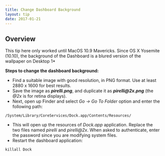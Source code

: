```yaml
---
title: Change Dashboard Background
layout: tip
date: 2017-01-21
---
```


## Overview

<div class="box-note">
This tip here only worked until MacOS 10.9 Mavericks. Since OS X Yosemite (10.10), the background of the Dashboard is a blured version of the wallpaper on Desktop 1*
</div>

**Steps to change the dashboard background:**

* Find a suitable image with good resolution, in PNG format. Use at least 2880 x 1600 for best results.
* Save the image as **_pirelli.png_**, and duplicate it as **_pirelli@2x.png_** (the _@2x_ is for retina displays).
* Next, open up Finder and select *Go → Go To Folder* option and enter the following path:

```
/System/Library/CoreServices/Dock.app/Contents/Resources/
```
* This will open up the resources of _Dock.app_ application. Replace the two files named _pirelli_ and _pirelli@2x_. When asked to authenticate, enter the password since you are modifying system files.
* Restart the dashboard application:

```
killall Dock
```

